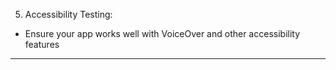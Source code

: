 5. Accessibility Testing:

* Ensure your app works well with VoiceOver and other accessibility features

- - - -
